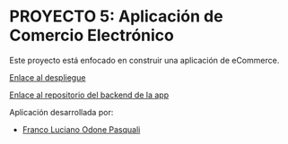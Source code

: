# PROYECTO 5: Aplicación de Comercio Electrónico

Este proyecto está enfocado en construir una aplicación de eCommerce.

[Enlace al despliegue]()

[Enlace al repositorio del backend de la app]()

Aplicación desarrollada por:

- [Franco Luciano Odone Pasquali](https://github.com/Franco-Odone)
